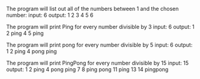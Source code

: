 The program will list out all of the numbers between 1 and the chosen number:
input: 6
output: 1 2 3 4 5 6

The program will print Ping for every number divisible by 3
input: 6
output: 1 2 ping 4 5 ping

The program will print pong for every number divisible by 5
input: 6
output: 1 2 ping 4 pong ping

The program will print PingPong for every number divisible by 15
input: 15
output: 1 2 ping 4 pong ping 7 8 ping pong 11 ping 13 14 pingpong
